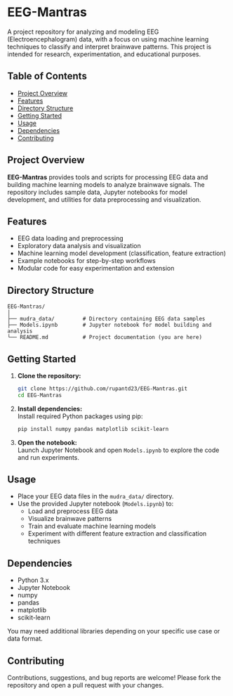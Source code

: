 # EEG-Mantras

A project repository for analyzing and modeling EEG (Electroencephalogram) data, with a focus on using machine learning techniques to classify and interpret brainwave patterns. This project is intended for research, experimentation, and educational purposes.

## Table of Contents

- [Project Overview](#project-overview)
- [Features](#features)
- [Directory Structure](#directory-structure)
- [Getting Started](#getting-started)
- [Usage](#usage)
- [Dependencies](#dependencies)
- [Contributing](#contributing)

## Project Overview

**EEG-Mantras** provides tools and scripts for processing EEG data and building machine learning models to analyze brainwave signals. The repository includes sample data, Jupyter notebooks for model development, and utilities for data preprocessing and visualization.

## Features

- EEG data loading and preprocessing
- Exploratory data analysis and visualization
- Machine learning model development (classification, feature extraction)
- Example notebooks for step-by-step workflows
- Modular code for easy experimentation and extension

## Directory Structure

```
EEG-Mantras/
│
├── mudra_data/         # Directory containing EEG data samples
├── Models.ipynb        # Jupyter notebook for model building and analysis
└── README.md           # Project documentation (you are here)
```

## Getting Started

1. **Clone the repository:**
   ```bash
   git clone https://github.com/rupantd23/EEG-Mantras.git
   cd EEG-Mantras
   ```

2. **Install dependencies:**  
   Install required Python packages using pip:
   ```bash
   pip install numpy pandas matplotlib scikit-learn
   ```

3. **Open the notebook:**  
   Launch Jupyter Notebook and open `Models.ipynb` to explore the code and run experiments.

## Usage

- Place your EEG data files in the `mudra_data/` directory.
- Use the provided Jupyter notebook (`Models.ipynb`) to:
  - Load and preprocess EEG data
  - Visualize brainwave patterns
  - Train and evaluate machine learning models
  - Experiment with different feature extraction and classification techniques

## Dependencies

- Python 3.x
- Jupyter Notebook
- numpy
- pandas
- matplotlib
- scikit-learn

You may need additional libraries depending on your specific use case or data format.

## Contributing

Contributions, suggestions, and bug reports are welcome! Please fork the repository and open a pull request with your changes.
